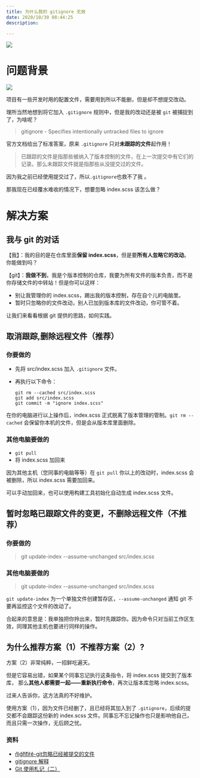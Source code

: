 ```yaml
---
title: 为什么我的 gitignore 无效
date: 2020/10/30 08:44:25
description: 

---
```


![](https://p6-juejin.byteimg.com/tos-cn-i-k3u1fbpfcp/e192f485b19e471e97e135596c01764b~tplv-k3u1fbpfcp-watermark.image)

# 问题背景

![](https://p6-juejin.byteimg.com/tos-cn-i-k3u1fbpfcp/e8a4b3f92c0046fcb314424895303b8d~tplv-k3u1fbpfcp-watermark.image)

项目有一些开发时用的配置文件，需要用到所以不能删，但是却不想提交改动。

理所当然地想到将它加入 `.gitignore` 规则中，但是我的改动还是被 `git` 被捕捉到了，为啥呢？

> gitignore - Specifies intentionally untracked files to ignore

官方文档给出了标准答案，原来 `.gitignore` 只对**未跟踪的文件**起作用！

> 已跟踪的文件是指那些被纳入了版本控制的文件，在上一次提交中有它们的记录。那么未跟踪文件就是指那些从没提交过的文件。

因为我之前已经使用提交过了，所以`.gitignore`也救不了我 。

那我现在已经覆水难收的情况下，想要忽略 index.scss 该怎么做？

# 解决方案

## 我与 git 的对话

【我】：我的目的是在仓库里面**保留 index.scss**，但是要**所有人忽略它的改动**。你能做到吗？

【git】：**我做不到**，我是个版本控制的仓库，我要为所有文件的版本负责，而不是你存储文件的中转站！但是你可以这样：

* 别让我管理你的 index.scss，踢出我的版本控制，存在自个儿的电脑里。
* 暂时只忽略你的文件改动，别人已加到版本库的文件改动，你可管不着。

让我们来看看根据 git 提供的思路，如何实践。

## 取消跟踪,删除远程文件（推荐）

### 你要做的

* 先将 src/index.scss 加入 `.gitignore` 文件。

* 再执行以下命令：
  
  ```
  git rm --cached src/index.scss 
  git add src/index.scss
  git commit -m "ignore index.scss"
  ```

在你的电脑进行以上操作后，index.scss 正式脱离了版本管理的管制。`git rm --cached` 会保留你本机的文件，但是会从版本库里面删除。

### 其他电脑要做的

* `git pull`
* 将 index.scss 加回来

因为其他主机（您同事的电脑等等）在 `git pull` 你以上的改动时，index.scss 会被删除，所以 index.scss 需要加回来。

可以手动加回来，也可以使用构建工具初始化自动生成  index.scss 文件。

## 暂时忽略已跟踪文件的变更，不删除远程文件（不推荐）

### 你要做的

> git update-index --assume-unchanged src/index.scss

### 其他电脑要做的

> git update-index --assume-unchanged src/index.scss

`git update-index` 为一个单独文件创建暂存区，`--assume-unchanged` 通知 git 不要再监控这个文件的改动了。

合起来的意思是：我单独把你拎出来，暂时先跟踪你。因为命令只对当前工作区生效，同理其他主机也要进行同样的操作。

## 为什么推荐方案（1）不推荐方案（2）?

方案（2）非常纯粹，一招鲜吃遍天。

但是它容易出错，如果某个同事忘记执行这条指令，将 index.scss 提交到了版本库，
那么**其他人都需要一起——重新执行命令**，再次让版本库忽略 index.scss。

过来人告诉你，这方法真的不好维护。

使用方案（1），因为文件已经删了，且已经将其加入到了 `.gitignore`，后续的提交都不会跟踪这份新的 index.scss 文件。同事忘不忘记操作也只是影响他自己，而且只需一次操作，无后顾之忧。

### 资料

* [n͛i͛g͛h͛t͛i͛r͛e͛-git忽略已经被提交的文件](https://segmentfault.com/q/1010000000430426)
* [gitignore 解释](https://git-scm.com/docs/gitignore)
* [Git 使用札记（二）](http://kuanghy.github.io/2019/03/31/git-notes2)
